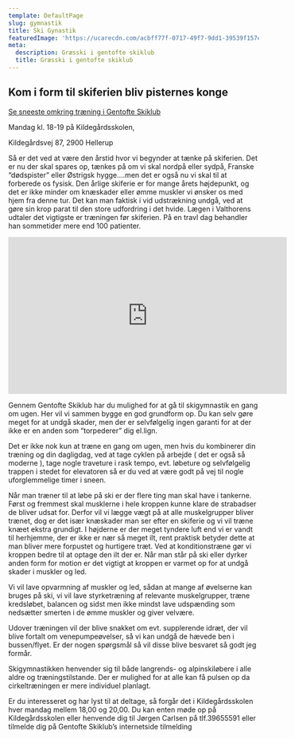 ```yaml
---
template: DefaultPage
slug: gymnastik
title: Ski Gynastik
featuredImage: 'https://ucarecdn.com/acbff77f-0717-49f7-9dd1-39539f157ecf/'
meta:
  description: Græsski i gentofte skiklub
  title: Græsski i gentofte skiklub
---
```


 ## Kom i form til skiferien bliv pisternes konge

[Se sneeste omkring træning i Gentofte Skiklub](/post-categories/ski-gymnastik/)

Mandag kl. 18-19 på Kildegårdsskolen,

Kildegårdsvej 87, 2900 Hellerup

Så er det ved at være den årstid hvor vi begynder at tænke på skiferien. Det er nu der skal spares op, tænkes på om vi skal nordpå eller sydpå, Franske “dødspister” eller Østrigsk hygge….men det er også nu vi skal til at forberede os fysisk. Den årlige skiferie er for mange årets højdepunkt, og det er ikke minder om knæskader eller ømme muskler vi ønsker os med hjem fra denne tur. Det kan man faktisk i vid udstrækning undgå, ved at gøre sin krop parat til den store udfordring i det hvide. Lægen i Valthorens udtaler det vigtigste er træningen før skiferien. På en travl dag behandler han sommetider mere end 100 patienter.

<iframe width="560" height="315" src="https://www.youtube.com/embed/dDzHGtcl19k" frameborder="0" allow="accelerometer; autoplay; encrypted-media; gyroscope; picture-in-picture" allowfullscreen></iframe>

Gennem Gentofte Skiklub har du mulighed for at gå til skigymnastik en gang om ugen. Her vil vi sammen bygge en god grundform op. Du kan selv gøre meget for at undgå skader, men der er selvfølgelig ingen garanti for at der ikke er en anden som “torpederer” dig el.lign.

Det er ikke nok kun at træne en gang om ugen, men hvis du kombinerer din træning og din dagligdag, ved at tage cyklen på arbejde ( det er også så moderne ), tage nogle traveture i rask tempo, evt. løbeture og selvfølgelig trappen i stedet for elevatoren så er du ved at være godt på vej til nogle uforglemmelige timer i sneen.

Når man træner til at løbe på ski er der flere ting man skal have i tankerne. Først og fremmest skal musklerne i hele kroppen kunne klare de strabadser de bliver udsat for. Derfor vil vi lægge vægt på at alle muskelgrupper bliver trænet, dog er det især knæskader man ser efter en skiferie og vi vil træne knæet ekstra grundigt. I højderne er der meget tyndere luft end vi er vandt til herhjemme, der er ikke er nær så meget ilt, rent praktisk betyder dette at man bliver mere forpustet og hurtigere træt. Ved at konditionstræne gør vi kroppen bedre til at optage den ilt der er. Når man står på ski eller dyrker anden form for motion er det vigtigt at kroppen er varmet op for at undgå skader i muskler og led.

Vi vil lave opvarmning af muskler og led, sådan at mange af øvelserne kan bruges på ski, vi vil lave styrketræning af relevante muskelgrupper, træne kredsløbet, balancen og sidst men ikke mindst lave udspænding som nedsætter smerten i de ømme muskler og giver velvære.

Udover træningen vil der blive snakket om evt. supplerende idræt, der vil blive fortalt om venepumpeøvelser, så vi kan undgå de hævede ben i bussen/flyet. Er der nogen spørgsmål så vil disse blive besvaret så godt jeg formår.

Skigymnastikken henvender sig til både langrends- og alpinskiløbere i alle aldre og træningstilstande. Der er mulighed for at alle kan få pulsen op da cirkeltræningen er mere individuel planlagt.

Er du interesseret og har lyst til at deltage, så forgår det i Kildegårdsskolen hver mandag mellem 18,00 og 20,00. Du kan enten møde op på Kildegårdsskolen eller henvende dig til Jørgen Carlsen på tlf.39655591 eller tilmelde dig på Gentofte Skiklub’s internetside tilmelding
